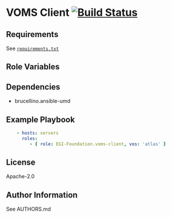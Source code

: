 # VOMS Client [![Build Status](https://travis-ci.org/EGI-Foundation/VOMS-client-ansible.svg?branch=master)](https://travis-ci.org/EGI-Foundation/VOMS-client-ansible)

<!-- A brief description of the role goes here. -->

## Requirements

See [`requirements.txt`](requirements.txt)

## Role Variables

<!--
A description of the settable variables for this role should go here, including any variables that are in defaults/main.yml, vars/main.yml, and any variables that can/should be set via parameters to the role. Any variables that are read from other roles and/or the global scope (ie. hostvars, group vars, etc.) should be mentioned here as well.
-->

## Dependencies

  - brucellino.ansible-umd

## Example Playbook

<!--
Including an example of how to use your role (for instance, with variables
passed in as parameters) is always nice for users too:
-->

```yaml
    - hosts: servers
      roles:
         - { role: EGI-Foundation.voms-client, vos: 'atlas' }
```

## License

Apache-2.0

## Author Information

See AUTHORS.md